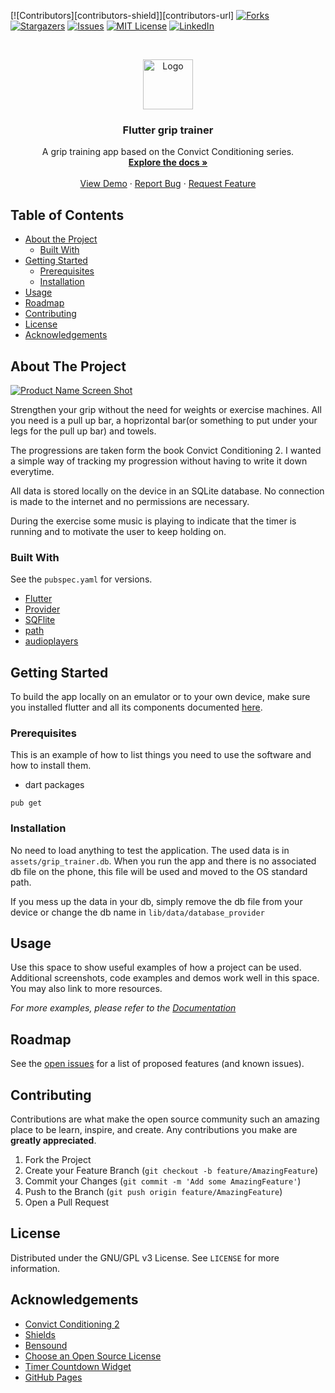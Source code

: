 <!--
*** Thanks for checking out this README Template. If you have a suggestion that would
*** make this better, please fork the repo and create a pull request or simply open
*** an issue with the tag "enhancement".
*** Thanks again! Now go create something AMAZING! :D
-->





<!-- PROJECT SHIELDS -->
<!--
*** I'm using markdown "reference style" links for readability.
*** Reference links are enclosed in brackets [ ] instead of parentheses ( ).
*** See the bottom of this document for the declaration of the reference variables
*** for contributors-url, forks-url, etc. This is an optional, concise syntax you may use.
*** https://www.markdownguide.org/basic-syntax/#reference-style-links
-->
[![Contributors][contributors-shield]][contributors-url]
[![Forks][forks-shield]][forks-url]
[![Stargazers][stars-shield]][stars-url]
[![Issues][issues-shield]][issues-url]
[![MIT License][license-shield]][license-url]
[![LinkedIn][linkedin-shield]][linkedin-url]



<!-- PROJECT LOGO -->
<br />
<p align="center">
  <a href="https://github.com/VitoMinheere/flutter_grip_trainer">
    <img src="images/logo.png" alt="Logo" width="80" height="80">
  </a>

  <h3 align="center">Flutter grip trainer</h3>

  <p align="center">
    A grip training app based on the Convict Conditioning series.
    <br />
    <a href="https://github.com/VitoMinheere/flutter_grip_trainer"><strong>Explore the docs »</strong></a>
    <br />
    <br />
    <a href="https://github.com/VitoMinheere/flutter_grip_trainer">View Demo</a>
    ·
    <a href="https://github.com/VitoMinheere/flutter_grip_trainer/issues">Report Bug</a>
    ·
    <a href="https://github.com/VitoMinheere/flutter_grip_trainer/issues">Request Feature</a>
  </p>
</p>



<!-- TABLE OF CONTENTS -->
## Table of Contents

* [About the Project](#about-the-project)
  * [Built With](#built-with)
* [Getting Started](#getting-started)
  * [Prerequisites](#prerequisites)
  * [Installation](#installation)
* [Usage](#usage)
* [Roadmap](#roadmap)
* [Contributing](#contributing)
* [License](#license)
* [Acknowledgements](#acknowledgements)



<!-- ABOUT THE PROJECT -->
## About The Project

[![Product Name Screen Shot][product-screenshot]](https://example.com)

Strengthen your grip without the need for weights or exercise machines. All you need is a pull up bar, a hoprizontal bar(or something to put under your legs for the pull up bar) and towels.

The progressions are taken form the book Convict Conditioning 2. I wanted a simple way of tracking my progression without having to write it down everytime. 

All data is stored locally on the device in an SQLite database. No connection is made to the internet and no permissions are necessary.

During the exercise some music is playing to indicate that the timer is running and to motivate the user to keep holding on.


### Built With
See the `pubspec.yaml` for versions.

* [Flutter](https://flutter.dev/)
* [Provider](https://pub.dev/packages/provider)
* [SQFlite](https://pub.dev/packages/sqflite)
* [path](https://pub.dev/packages/path)
* [audioplayers](https://pub.dev/packages/audioplayers)


<!-- GETTING STARTED -->
## Getting Started

To build the app locally on an emulator or to your own device, make sure you installed flutter and all its components documented [here](https://flutter.dev/docs/get-started/install).

### Prerequisites

This is an example of how to list things you need to use the software and how to install them.
* dart packages
```
pub get
```

### Installation

No need to load anything to test the application. The used data is in `assets/grip_trainer.db`. 
When you run the app and there is no associated db file on the phone, this file will be used and moved to the OS standard path.

If you mess up the data in your db, simply remove the db file from your device or change the db name in `lib/data/database_provider`



<!-- USAGE EXAMPLES -->
## Usage

Use this space to show useful examples of how a project can be used. Additional screenshots, code examples and demos work well in this space. You may also link to more resources.

_For more examples, please refer to the [Documentation](https://example.com)_



<!-- ROADMAP -->
## Roadmap

See the [open issues](https://github.com/VitoMinheere/flutter_grip_trainer/issues) for a list of proposed features (and known issues).



<!-- CONTRIBUTING -->
## Contributing

Contributions are what make the open source community such an amazing place to be learn, inspire, and create. Any contributions you make are **greatly appreciated**.

1. Fork the Project
2. Create your Feature Branch (`git checkout -b feature/AmazingFeature`)
3. Commit your Changes (`git commit -m 'Add some AmazingFeature'`)
4. Push to the Branch (`git push origin feature/AmazingFeature`)
5. Open a Pull Request



<!-- LICENSE -->
## License

Distributed under the GNU/GPL v3 License. See `LICENSE` for more information.



<!-- ACKNOWLEDGEMENTS -->
## Acknowledgements
* [Convict Conditioning 2](https://www.amazon.com/Convict-Conditioning-Advanced-Training-Bulletproof-ebook/dp/B0097AMVXS/)
* [Shields](https://shields.io)
* [Bensound](https://www.bensound.com/)
* [Choose an Open Source License](https://choosealicense.com)
* [Timer Countdown Widget](https://medium.com/flutterdevs/creating-a-countdown-timer-using-animation-in-flutter-2d56d4f3f5f1)
* [GitHub Pages](https://pages.github.com)



<!-- MARKDOWN LINKS & IMAGES -->
<!-- https://www.markdownguide.org/basic-syntax/#reference-style-links -->
<!-- [contributors-shield]: https://img.shields.io/github/contributors/othneildrew/Best-README-Template.svg?style=flat-square -->
<!-- [contributors-url]: https://github.com/VitoMinheere/flutter_grip_trainer/graphs/contributors -->
[forks-shield]: https://img.shields.io/github/forks/VitoMinheere/flutter_grip_trainer 
[forks-url]: https://github.com/VitoMinheere/flutter_grip_trainer/network/members
[stars-shield]: https://img.shields.io/github/stars/VitoMinheere/flutter_grip_trainer 
[stars-url]: https://github.com/VitoMinheere/flutter_grip_trainer/stargazers
[issues-shield]: https://img.shields.io/github/issues/VitoMinheere/flutter_grip_trainer 
[issues-url]: https://github.com/VitoMinheere/flutter_grip_trainer/issues
[license-shield]: https://img.shields.io/github/license/VitoMinheere/flutter_grip_trainer 
[license-url]: https://github.com/VitoMinheere/flutter_grip_trainer/blob/master/LICENSE.txt
[linkedin-shield]: https://img.shields.io/badge/-LinkedIn-black.svg?style=flat-square&logo=linkedin&colorB=555
[linkedin-url]: https://linkedin.com/in/vitominheere
[product-screenshot]: images/screenshot.png

